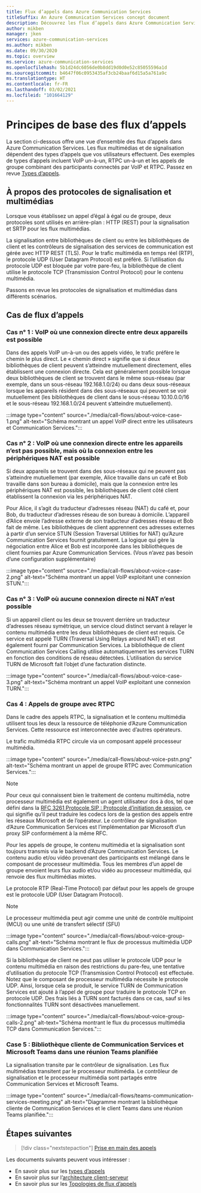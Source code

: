 ```yaml
---
title: Flux d’appels dans Azure Communication Services
titleSuffix: An Azure Communication Services concept document
description: Découvrez les flux d’appels dans Azure Communication Services.
author: mikben
manager: jken
services: azure-communication-services
ms.author: mikben
ms.date: 09/30/2020
ms.topic: overview
ms.service: azure-communication-services
ms.openlocfilehash: 5b1d24dc6056de0b8dd19d0d0e52c85055596a1d
ms.sourcegitcommit: b4647f06c0953435af3cb24baaf6d15a5a761a9c
ms.translationtype: HT
ms.contentlocale: fr-FR
ms.lasthandoff: 03/02/2021
ms.locfileid: "101664129"
---
```

# <a name="call-flow-basics"></a>Principes de base des flux d’appels

La section ci-dessous offre une vue d’ensemble des flux d’appels dans Azure Communication Services. Les flux multimédias et de signalisation dépendent des types d’appels que vos utilisateurs effectuent. Des exemples de types d’appels incluent VoIP un-à-un, RTPC un-à-un et les appels de groupe combinant des participants connectés par VoIP et RTPC. Passez en revue [Types d’appels](./voice-video-calling/about-call-types.md).

## <a name="about-signaling-and-media-protocols"></a>À propos des protocoles de signalisation et multimédias

Lorsque vous établissez un appel d’égal à égal ou de groupe, deux protocoles sont utilisés en arrière-plan : HTTP (REST) pour la signalisation et SRTP pour les flux multimédias.

La signalisation entre bibliothèques de client ou entre les bibliothèques de client et les contrôleurs de signalisation des services de communication est gérée avec HTTP REST (TLS). Pour le trafic multimédia en temps réel (RTP), le protocole UDP (User Datagram Protocol) est préféré. Si l’utilisation du protocole UDP est bloquée par votre pare-feu, la bibliothèque de client utilise le protocole TCP (Transmission Control Protocol) pour le contenu multimédia.

Passons en revue les protocoles de signalisation et multimédias dans différents scénarios.

## <a name="call-flow-cases"></a>Cas de flux d’appels

### <a name="case-1-voip-where-a-direct-connection-between-two-devices-is-possible"></a>Cas n° 1 : VoIP où une connexion directe entre deux appareils est possible

Dans des appels VoIP un-à-un ou des appels vidéo, le trafic préfère le chemin le plus direct. Le « chemin direct » signifie que si deux bibliothèques de client peuvent s’atteindre mutuellement directement, elles établissent une connexion directe. Cela est généralement possible lorsque deux bibliothèques de client se trouvent dans le même sous-réseau (par exemple, dans un sous-réseau 192.168.1.0/24) ou dans deux sous-réseaux lorsque les appareils résident dans des sous-réseaux qui peuvent se voir mutuellement (les bibliothèques de client dans le sous-réseau 10.10.0.0/16 et le sous-réseau 192.168.1.0/24 peuvent s’atteindre mutuellement).

:::image type="content" source="./media/call-flows/about-voice-case-1.png" alt-text="Schéma montrant un appel VoIP direct entre les utilisateurs et Communication Services.":::

### <a name="case-2-voip-where-a-direct-connection-between-devices-is-not-possible-but-where-connection-between-nat-devices-is-possible"></a>Cas n° 2 : VoIP où une connexion directe entre les appareils n’est pas possible, mais où la connexion entre les périphériques NAT est possible

Si deux appareils se trouvent dans des sous-réseaux qui ne peuvent pas s’atteindre mutuellement (par exemple, Alice travaille dans un café et Bob travaille dans son bureau à domicile), mais que la connexion entre les périphériques NAT est possible, les bibliothèques de client côté client établissent la connexion via les périphériques NAT.

Pour Alice, il s’agit du traducteur d’adresses réseau (NAT) du café et, pour Bob, du traducteur d’adresses réseau de son bureau à domicile. L’appareil d’Alice envoie l’adresse externe de son traducteur d’adresses réseau et Bob fait de même. Les bibliothèques de client apprennent ces adresses externes à partir d’un service STUN (Session Traversal Utilities for NAT) qu’Azure Communication Services fournit gratuitement. La logique qui gère la négociation entre Alice et Bob est incorporée dans les bibliothèques de client fournies par Azure Communication Services. (Vous n’avez pas besoin d’une configuration supplémentaire)

:::image type="content" source="./media/call-flows/about-voice-case-2.png" alt-text="Schéma montrant un appel VoIP exploitant une connexion STUN.":::

### <a name="case-3-voip-where-neither-a-direct-nor-nat-connection-is-possible"></a>Cas n° 3 : VoIP où aucune connexion directe ni NAT n’est possible

Si un appareil client ou les deux se trouvent derrière un traducteur d’adresses réseau symétrique, un service cloud distinct servant à relayer le contenu multimédia entre les deux bibliothèques de client est requis. Ce service est appelé TURN (Traversal Using Relays around NAT) et est également fourni par Communication Services. La bibliothèque de client Communication Services Calling utilise automatiquement les services TURN en fonction des conditions de réseau détectées. L’utilisation du service TURN de Microsoft fait l’objet d’une facturation distincte.

:::image type="content" source="./media/call-flows/about-voice-case-3.png" alt-text="Schéma montrant un appel VoIP exploitant une connexion TURN.":::

### <a name="case-4-group-calls-with-pstn"></a>Cas 4 : Appels de groupe avec RTPC

Dans le cadre des appels RTPC, la signalisation et le contenu multimédia utilisent tous les deux la ressource de téléphonie d’Azure Communication Services. Cette ressource est interconnectée avec d’autres opérateurs.

Le trafic multimédia RTPC circule via un composant appelé processeur multimédia.

:::image type="content" source="./media/call-flows/about-voice-pstn.png" alt-text="Schéma montrant un appel de groupe RTPC avec Communication Services.":::

> [!NOTE]
> Pour ceux qui connaissent bien le traitement de contenu multimédia, notre processeur multimédia est également un agent utilisateur dos à dos, tel que défini dans la [RFC 3261 Protocole SIP : Protocole d’initiation de session](https://tools.ietf.org/html/rfc3261), ce qui signifie qu’il peut traduire les codecs lors de la gestion des appels entre les réseaux Microsoft et de l’opérateur. Le contrôleur de signalisation d’Azure Communication Services est l’implémentation par Microsoft d’un proxy SIP conformément à la même RFC.

Pour les appels de groupe, le contenu multimédia et la signalisation sont toujours transmis via le backend d’Azure Communication Services. Le contenu audio et/ou vidéo provenant des participants est mélangé dans le composant de processeur multimédia. Tous les membres d’un appel de groupe envoient leurs flux audio et/ou vidéo au processeur multimédia, qui renvoie des flux multimédias mixtes.

Le protocole RTP (Real-Time Protocol) par défaut pour les appels de groupe est le protocole UDP (User Datagram Protocol).

> [!NOTE]
> Le processeur multimédia peut agir comme une unité de contrôle multipoint (MCU) ou une unité de transfert sélectif (SFU)

:::image type="content" source="./media/call-flows/about-voice-group-calls.png" alt-text="Schéma montrant le flux de processus multimédia UDP dans Communication Services.":::

Si la bibliothèque de client ne peut pas utiliser le protocole UDP pour le contenu multimédia en raison des restrictions du pare-feu, une tentative d’utilisation du protocole TCP (Transmission Control Protocol) est effectuée. Notez que le composant de processeur multimédia nécessite le protocole UDP. Ainsi, lorsque cela se produit, le service TURN de Communication Services est ajouté à l’appel de groupe pour traduire le protocole TCP en protocole UDP. Des frais liés à TURN sont facturés dans ce cas, sauf si les fonctionnalités TURN sont désactivées manuellement.

:::image type="content" source="./media/call-flows/about-voice-group-calls-2.png" alt-text="Schéma montrant le flux du processus multimédia TCP dans Communication Services.":::

### <a name="case-5-communication-services-client-library-and-microsoft-teams-in-a-scheduled-teams-meeting"></a>Case 5 : Bibliothèque cliente de Communication Services et Microsoft Teams dans une réunion Teams planifiée

La signalisation transite par le contrôleur de signalisation. Les flux multimédias transitent par le processeur multimédia. Le contrôleur de signalisation et le processeur multimédia sont partagés entre Communication Services et Microsoft Teams.

:::image type="content" source="./media/call-flows/teams-communication-services-meeting.png" alt-text="Diagramme montrant la bibliothèque cliente de Communication Services et le client Teams dans une réunion Teams planifiée.":::



## <a name="next-steps"></a>Étapes suivantes

> [!div class="nextstepaction"]
> [Prise en main des appels](../quickstarts/voice-video-calling/getting-started-with-calling.md)

Les documents suivants peuvent vous intéresser :

- En savoir plus sur les [types d’appels](../concepts/voice-video-calling/about-call-types.md)
- En savoir plus sur l’[architecture client-serveur](./client-and-server-architecture.md)
- En savoir plus sur les [Topologies de flux d’appels](./detailed-call-flows.md)
